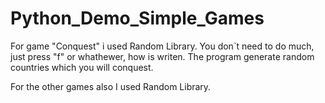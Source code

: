 # Python_Demo_Simple_Games
For game "Conquest" i used Random Library.
You don`t need to do much, just press "f" or whathewer, how is writen.
The program generate random countries which you will conquest.

For the other games also I used Random Library.
